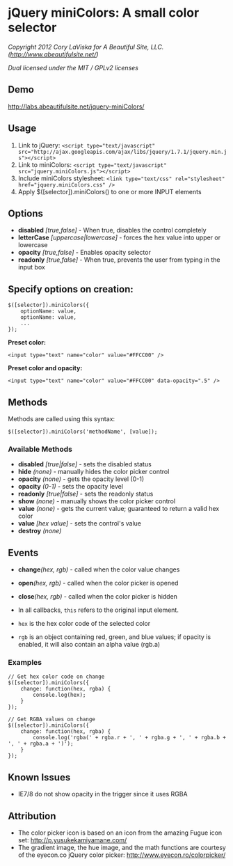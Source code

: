 # jQuery miniColors: A small color selector

_Copyright 2012 Cory LaViska for A Beautiful Site, LLC. (http://www.abeautifulsite.net/)_

_Dual licensed under the MIT / GPLv2 licenses_


## Demo

http://labs.abeautifulsite.net/jquery-miniColors/


## Usage

1. Link to jQuery: `<script type="text/javascript" src="http://ajax.googleapis.com/ajax/libs/jquery/1.7.1/jquery.min.js"></script>`
2. Link to miniColors: `<script type="text/javascript" src="jquery.miniColors.js"></script>`
3. Include miniColors stylesheet: `<link type="text/css" rel="stylesheet" href="jquery.miniColors.css" />`
4. Apply $([selector]).miniColors() to one or more INPUT elements


## Options

* __disabled__ _[true,false]_ - When true, disables the control completely
* __letterCase__ _[uppercase|lowercase]_ - forces the hex value into upper or lowercase
* __opacity__ _[true,false]_ - Enables opacity selector
* __readonly__ _[true,false]_ - When true, prevents the user from typing in the input box


## Specify options on creation:

	$([selector]).miniColors({
		optionName: value,
		optionName: value,
		...
	});

__Preset color:__

	<input type="text" name="color" value="#FFCC00" />

__Preset color and opacity:__

	<input type="text" name="color" value="#FFCC00" data-opacity=".5" />


## Methods

Methods are called using this syntax:

	$([selector]).miniColors('methodName', [value]);

### Available Methods

* __disabled__ _[true|false]_ - sets the disabled status
* __hide__ _(none)_ - manually hides the color picker control
* __opacity__ _(none)_ - gets the opacity level (0-1)
* __opacity__ _(0-1)_ - sets the opacity level
* __readonly__ _[true|false]_ - sets the readonly status
* __show__ _(none)_ - manually shows the color picker control
* __value__ _(none)_ - gets the current value; guaranteed to return a valid hex color
* __value__ _[hex value]_ - sets the control's value
* __destroy__ _(none)_


## Events

* __change__*(hex, rgb)* - called when the color value changes
* __open__*(hex, rgb)* - called when the color picker is opened
* __close__*(hex, rgb)* - called when the color picker is hidden

* In all callbacks, `this` refers to the original input element.
* `hex` is the hex color code of the selected color
* `rgb` is an object containing red, green, and blue values; if opacity is enabled, it will also contain an alpha value (rgb.a)


### Examples
	
	// Get hex color code on change
	$([selector]).miniColors({
		change: function(hex, rgba) {
			console.log(hex);
		}
	});
	
	// Get RGBA values on change
	$([selector]).miniColors({
		change: function(hex, rgba) {
			console.log('rgba(' + rgba.r + ', ' + rgba.g + ', ' + rgba.b + ', ' + rgba.a + ')');
		}
	});


## Known Issues

* IE7/8 do not show opacity in the trigger since it uses RGBA

## Attribution

* The color picker icon is based on an icon from the amazing Fugue icon set: http://p.yusukekamiyamane.com/
* The gradient image, the hue image, and the math functions are courtesy of the eyecon.co jQuery color picker: http://www.eyecon.ro/colorpicker/
